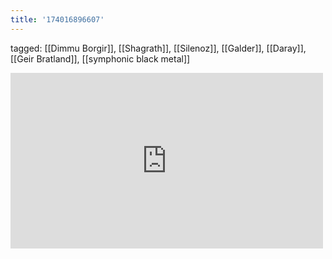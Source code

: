 ```yaml
---
title: '174016896607'
---
```

tagged: [[Dimmu Borgir]], [[Shagrath]], [[Silenoz]], [[Galder]], [[Daray]], [[Geir Bratland]], [[symphonic black metal]]
<iframe allow="accelerometer; autoplay; clipboard-write; encrypted-media; gyroscope; picture-in-picture" allowfullscreen="" frameborder="0" height="281" id="youtube_iframe" src="https://www.youtube.com/embed/5ws18_MZ-lw?feature=oembed&amp;enablejsapi=1&amp;origin=https://safe.txmblr.com&amp;wmode=opaque" width="500"></iframe>